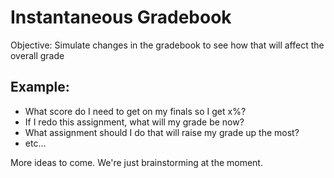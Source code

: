 # Instantaneous Gradebook

Objective: Simulate changes in the gradebook to see how that will affect the overall grade

## Example: 
* What score do I need to get on my finals so I get x%?
* If I redo this assignment, what will my grade be now?
* What assignment should I do that will raise my grade up the most?
* etc...

More ideas to come. We're just brainstorming at the moment.
